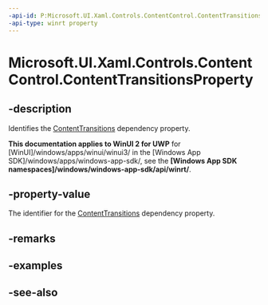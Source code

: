 ```yaml
---
-api-id: P:Microsoft.UI.Xaml.Controls.ContentControl.ContentTransitionsProperty
-api-type: winrt property
---
```


<!-- Property syntax
public Windows.UI.Xaml.DependencyProperty ContentTransitionsProperty { get; }
-->

# Microsoft.UI.Xaml.Controls.ContentControl.ContentTransitionsProperty

## -description
Identifies the [ContentTransitions](contentcontrol_contenttransitions.md) dependency property.

**This documentation applies to WinUI 2 for UWP** for [WinUI]/windows/apps/winui/winui3/ in the [Windows App SDK]/windows/apps/windows-app-sdk/, see the **[Windows App SDK namespaces]/windows/windows-app-sdk/api/winrt/**.

## -property-value
The identifier for the [ContentTransitions](contentcontrol_contenttransitions.md) dependency property.

## -remarks

## -examples

## -see-also
